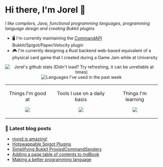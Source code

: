 # Hi there, I'm Jorel 👋

_I like compilers, Java, functional programming languages, programming language design and creating Bukkit plugins_

- 🖥️ I'm currently maintaining the [CommandAPI](https://github.com/JorelAli/CommandAPI) Bukkit/Spigot/Paper/Velocity plugin
- 🎮 I'm currently designing a Rust backend web-based equivalent of a physical card game that I created during a Game Jam while at University

<div align="center">
  
![Jorel's github stats (Didn't load? Try refreshing, it can be unreliable at times)](https://github-readme-stats-k146-jorelali.vercel.app/api?username=JorelAli&show_icons=true&hide_border=true&count_private=true&include_all_commits=true&theme=tokyonight&card_width=400&rank_icon=percentile&custom_title=Jorel%27s%20GitHub%20Stats)
<br>
![Languages I've used in the past week](https://github-readme-stats-k146.vercel.app/api/wakatime?username=JorelAli&langs_count=10&theme=monokai&bg_color=1a1b27&text_color=38bdae&title_color=6a9bed&custom_title=Languages%20I%27ve%20used%20in%20the%20past%20week&layout=compact&hide_border=true)

<table>
  <tr>
    <td>
      <p align="center">Things I'm good at</p>
        <p align="center"><img src="https://skillicons.dev/icons?i=java,js,cpp,nodejs,regex,latex,css,html,bootstrap,md&perline=5" /></p>
    </td>
    <td>
      <p align="center">Tools I use on a daily basis</p>
      <p align="center"><img src="https://skillicons.dev/icons?i=eclipse,git,github,maven,neovim,vscode&perline=3" /></p>
    </td>
    <td>
      <p align="center">Things I'm learning</p>
      <p align="center"><img src="https://skillicons.dev/icons?i=rust,ts&perline=1" /></p>
    </td>
  </tr>
</table>

</div>


### 📘 Latest blog posts
<!-- BLOG-POST-LIST:START -->
- [mvnd is amazing!](https://blog.jorel.dev/posts/Mvnd-is-amazing/)
- [Hotswappable Spigot Plugins](https://blog.jorel.dev/posts/Hotswappable-Spigot-Plugins/)
- [Simplifying Bukkit ProxiedCommandSenders](https://blog.jorel.dev/posts/Simplifying-Bukkit-CommandSenders/)
- [Adding a page table of contents to mdBook](https://blog.jorel.dev/posts/mdbook-pagetoc/)
- [Making a better programming language](https://blog.jorel.dev/posts/Making-A-Better-Programming-Language/)
<!-- BLOG-POST-LIST:END -->
